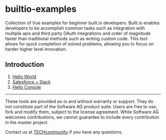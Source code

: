 # builtio-examples

Collection of Vue examples for beginner built.io developers. Built.io enables developers to be accomplish common tasks such as integration with multiple apis and third party OAuth integrations and order of magnitude faster than traditional methods such as writing custom code. This tool allows for quick completion of solved problems, allowing you to focus on harder higher level innovation.   

## Introduction

1. [Hello World](https://github.com/SoftwareAG/builtio-examples/tree/master/hellowebhook)
2. [Salesforce + Slack](https://github.com/SoftwareAG/builtio-examples/tree/master/salesforceslack)
3. [Hello Console](https://github.com/SoftwareAG/builtio-examples/tree/master/helloconsole)
______________________
These tools are provided as-is and without warranty or support. They do not constitute part of the Software AG product suite. Users are free to use, fork and modify them, subject to the license agreement. While Software AG welcomes contributions, we cannot guarantee to include every contribution in the master project.	

Contact us at [TECHcommunity](mailto:technologycommunity@softwareag.com?subject=Github/SoftwareAG) if you have any questions.

